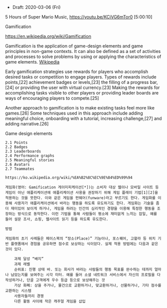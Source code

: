 * Draft: 2020-03-06 (Fri)


5 Hours of Super Mario Music, https://youtu.be/KCiVG6mTor0 [5:00:10]

Gamification

https://en.wikipedia.org/wiki/Gamification

Gamification is the application of game-design elements and game principles in  non-game contexts. It can also be defined as a set of activities and  processes to solve problems by using or applying the characteristics of  game elements. [Wikipedia](https://www.google.com/url?sa=t&rct=j&q=&esrc=s&source=web&cd=29&cad=rja&uact=8&ved=2ahUKEwj-kJ-bwIXoAhUCa94KHV_6BeQQmhMwHHoECA8QAg&url=https%3A%2F%2Fen.wikipedia.org%2Fwiki%2FGamification&usg=AOvVaw3lxc0znc5qpjAT0B5QpiHc)



Early gamification strategies use rewards for players who accomplish desired tasks or competition to engage players. Types of rewards include points,[22] achievement badges or levels,[23] the filling of a progress bar,[24] or providing the user with virtual currency.[23] Making the rewards for accomplishing tasks visible to other players or providing leader boards are ways of encouraging players to compete.[25]

Another approach to gamification is to make existing tasks feel more like games.[26] Some techniques used in this approach include adding meaningful choice, onboarding with a tutorial, increasing challenge,[27] and adding narrative.[26] 

 Game design elements

    2.1 Points
    2.2 Badges
    2.3 Leaderboards
    2.4 Performance graphs
    2.5 Meaningful stories
    2.6 Avatars
    2.7 Teammates
    
    https://ko.wikipedia.org/wiki/%EA%B2%8C%EC%9E%84%ED%99%94
    
    게임화(영어: Gamification 게이미피케이션[*])는 소비자 대상 웹이나 모바일 사이트 등 게임이 아닌 애플리케이션에 애플리케이션 사용을 권장하기 위해 게임 플레이 기법[1][2]을 적용하는 것을 뜻한다. 이와 같은 게임을 펀웨어(funware)라고 부르기도 한다. 게임화를 이용해 사용자가 애플리케이션에서 바라는 행동을 하도록 유도하기도 한다. 게임화는 기술을 좀 더 재미있어 보이게 하거나, 게임을 하려는 인간의 심리적인 경향을 이용해 특정한 행동을 조장하는 방식으로 동작한다. 이런 기법을 통해 사람들이 평소에 재미없게 느끼는 잡일, 예를 들어 설문 조사, 쇼핑, 웹사이트 읽기 등을 하도록 유도한다. 
    
    방법
    
    게임화의 초기 사례들은 페이스북의 “장소(Place)” 기능이나, 포스퀘어, 고왈라 등 위치 기반 플랫폼에서 경험을 공유하면 점수로 보상하는 식이었다. 실제 적용 방법에는 다음과 같은 것이 있다.
    
        과제 달성 “배지”
        과제 레벨
        순위표: 진행 상태 바. 또는 회사가 바라는 사람들의 행동 목표를 완수하는 데까지 얼마나 남았는지를 보여주는 시각 미터. 예를 들어 소셜 네트워크 서비스에서 자신의 프로필을 다 작성하거나, 단골 고객에게 우수 등급 등으로 보상해주는 것
        가상 화폐: 상을 주거나, 물건으로 교환하거나, 맞교환하거나, 선물하거나, 기타 점수를 교환하는 시스템
        사용자들끼리 경쟁
        다른 활동 사이에 작은 캐주얼 게임을 삽입

